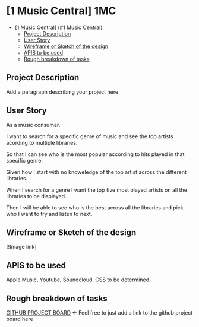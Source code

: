 # [1 Music Central] 1MC

- [1 Music Central] (#1 Music Central)
  - [Project Description](#project-description)
  - [User Story](#user-story)
  - [Wireframe or Sketch of the design](#wireframe-or-sketch-of-the-design)
  - [APIS to be used](#apis-to-be-used)
  - [Rough breakdown of tasks](#rough-breakdown-of-tasks)

## Project Description

Add a paragraph describing your project here

## User Story

As a music consumer.

I want to search for a specific genre of music and see the top artists acording to multiple libraries.

So that I can see who is the most popular according to hits played in that specific genre.

Given how I start with no knoweledge of the top artist across the different libraries.

When I search for a genre I want the top five most played artists on all the libraries to be displayed.

Then I will be able to see who is the best across all the libraries and pick who I want to try and listen to next.

## Wireframe or Sketch of the design

[!Image link]

## APIS to be used

Apple Music, Youtube, Soundcloud. CSS to be determined.

## Rough breakdown of tasks

[GITHUB PROJECT BOARD]() <- Feel free to just add a link to the github project board here
 